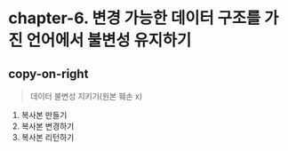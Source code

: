 # chapter-6. 변경 가능한 데이터 구조를 가진 언어에서 불변성 유지하기

## copy-on-right

> 데이터 불변성 지키기(원본 훼손 x)

1. 복사본 만들기
2. 복사본 변경하기
3. 복사본 리턴하기
